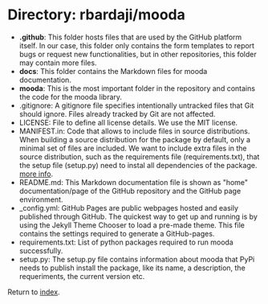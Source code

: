 # Directory: rbardaji/mooda

* **.github**: This folder hosts files that are used by the GitHub platform itself. In our case, this folder only contains the form templates to report bugs or request new functionalities, but in other repositories, this folder may contain more files.
* **docs**: This folder contains the Markdown files for mooda documentation.
* **mooda**: This is the most important folder in the repository and contains the code for the mooda library.
* .gitignore: A gitignore file specifies intentionally untracked files that Git should ignore. Files already tracked by Git are not affected.
* LICENSE: File to define all license details. We use the MIT license.
* MANIFEST.in: Code that allows to include files in source distributions. When building a source distribution for the package by default, only a minimal set of files are included. We want to include extra files in the source distribution, such as the requirements file (requirements.txt), that the setup file (setup.py) need to instal all dependencies of the package. [more info](https://packaging.python.org/guides/using-manifest-in/).
* README.md: This Markdown documentation file is shown as "home" documentation/page of the GitHub repository and the GitHub page environment.
* _config.yml: GitHub Pages are public webpages hosted and easily published through GitHub. The quickest way to get up and running is by using the Jekyll Theme Chooser to load a pre-made theme. This file contains the settings required to generate a GitHub-pages.
* requirements.txt: List of python packages required to run mooda successfully.
* setup.py: The setup.py file contains information about mooda that PyPi needs to publish install the package, like its name, a description, the requeriments, the current version etc.

Return to [index](../index_docs.md).
